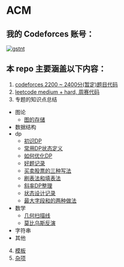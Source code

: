 # ACM

## 我的 Codeforces 账号：
[![gstnt](https://img.shields.io/badge/gstnt-MASTER%202172-orange?style=for-the-badge)](https://codeforces.com/profile/gstnt)

## 本 repo 主要涵盖以下内容：
1. [codeforces 2200 ~ 2400分(暂定)题目代码](./codeforces/README.md)
2. [leetcode medium + hard, 周赛代码](./leetcode/README.md)
3. 专题的知识点总结
  - 图论
    - [图的存储](./conclusion/graphs/图的存储.md)
  - 数据结构
  - dp
    - [初识DP](./conclusion/dp/初识DP.md)
    - [常用DP状态定义](./conclusion/dp/常用DP状态定义.md)
    - [如何优化DP](./conclusion/dp/如何优化DP.md)
    - [好题记录](./conclusion/dp/好题记录.md)
    - [买卖股票的三种写法](./conclusion/dp/买卖股票的三种写法.md)
    - [刷表法和填表法](./conclusion/dp/刷表法和填表法.md)
    - [斜率DP整理](./conclusion/dp/斜率DP整理.md)
    - [状态设计记录](./conclusion/dp/状态设计记录.md)
    - [最大字段和的两种做法](./conclusion/dp/最大字段和的两种做法.md)
  - 数学
    - [几何扫描线](./conclusion/math/几何扫描线.md)
    - [莫比乌斯反演](./conclusion/math/莫比乌斯反演.md)
  - 字符串
  - 其他
4. [模板](./copypaste/README.md)
5. [杂项](./misc/README.md)
